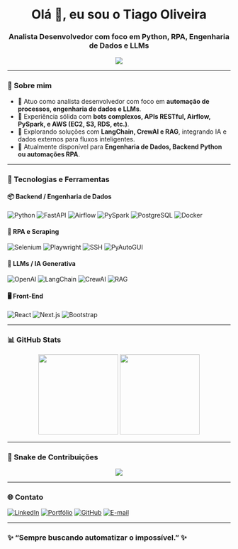 <h1 align="center">Olá 👋, eu sou o Tiago Oliveira</h1>
<h3 align="center">Analista Desenvolvedor com foco em Python, RPA, Engenharia de Dados e LLMs</h3>

<p align="center">
  <img src="https://readme-typing-svg.herokuapp.com?font=Fira+Code&duration=2500&pause=1000&center=true&vCenter=true&width=500&lines=Automação+%7C+Bots+%7C+IA+%7C+RPA+%7C+Engenharia+de+Dados;Pythonista+que+ama+resolver+problemas+reais!;FastAPI+%2F+Airflow+%2F+AWS+%2F+LLMs+%2F+Scraping" />
</p>

---

### 🧠 Sobre mim
- 💼 Atuo como analista desenvolvedor com foco em **automação de processos, engenharia de dados e LLMs**.
- 🧠 Experiência sólida com **bots complexos, APIs RESTful, Airflow, PySpark, e AWS (EC2, S3, RDS, etc.)**.
- 🤖 Explorando soluções com **LangChain, CrewAI e RAG**, integrando IA e dados externos para fluxos inteligentes.
- 🚀 Atualmente disponível para **Engenharia de Dados, Backend Python ou automações RPA**.

---

### 🧰 Tecnologias e Ferramentas

#### 📦 Backend / Engenharia de Dados
![Python](https://img.shields.io/badge/-Python-3776AB?logo=python&logoColor=white&style=for-the-badge)
![FastAPI](https://img.shields.io/badge/-FastAPI-009688?logo=fastapi&logoColor=white&style=for-the-badge)
![Airflow](https://img.shields.io/badge/-Apache%20Airflow-017CEE?logo=apache-airflow&logoColor=white&style=for-the-badge)
![PySpark](https://img.shields.io/badge/-PySpark-E25A1C?logo=apachespark&logoColor=white&style=for-the-badge)
![PostgreSQL](https://img.shields.io/badge/-PostgreSQL-336791?logo=postgresql&logoColor=white&style=for-the-badge)
![Docker](https://img.shields.io/badge/-Docker-2496ED?logo=docker&logoColor=white&style=for-the-badge)

#### 🤖 RPA e Scraping
![Selenium](https://img.shields.io/badge/-Selenium-43B02A?logo=selenium&logoColor=white&style=for-the-badge)
![Playwright](https://img.shields.io/badge/-Playwright-2EAD33?style=for-the-badge)
![SSH](https://img.shields.io/badge/-SSH-000000?style=for-the-badge)
![PyAutoGUI](https://img.shields.io/badge/-PyAutoGUI-yellow?style=for-the-badge)

#### 🧠 LLMs / IA Generativa
![OpenAI](https://img.shields.io/badge/-OpenAI-412991?logo=openai&logoColor=white&style=for-the-badge)
![LangChain](https://img.shields.io/badge/-LangChain-blueviolet?style=for-the-badge)
![CrewAI](https://img.shields.io/badge/-CrewAI-1a1a1a?style=for-the-badge)
![RAG](https://img.shields.io/badge/-RAG-red?style=for-the-badge)

#### 🖥️ Front-End
![React](https://img.shields.io/badge/-React-61DAFB?logo=react&logoColor=white&style=for-the-badge)
![Next.js](https://img.shields.io/badge/-Next.js-000000?logo=next.js&logoColor=white&style=for-the-badge)
![Bootstrap](https://img.shields.io/badge/-Bootstrap-563D7C?logo=bootstrap&logoColor=white&style=for-the-badge)

---

### 📊 GitHub Stats

<div align="center">
  <img height="180em" src="https://github-readme-stats.vercel.app/api?username=TiagoOliverDev&show_icons=true&theme=radical&count_private=true"/>
  <img height="180em" src="https://github-readme-stats.vercel.app/api/top-langs/?username=TiagoOliverDev&layout=compact&theme=radical"/>
</div>

---

### 🐍 Snake de Contribuições

<div align="center">
  <img src="https://github.com/TiagoOliverDev/TiagoOliverDev/blob/output/github-contribution-grid-snake.svg" />
</div>

---

### 🌐 Contato

[![LinkedIn](https://img.shields.io/badge/-LinkedIn-blue?logo=linkedin&logoColor=white&style=flat)](https://www.linkedin.com/in/tiago-oliveira-49a2a6205)
[![Portfólio](https://img.shields.io/badge/-Portfólio-000?style=flat&logo=vercel&logoColor=white)](https://portfolio-novo-ashen.vercel.app/)
[![GitHub](https://img.shields.io/badge/-GitHub-181717?logo=github&logoColor=white&style=flat)](https://github.com/TiagoOliverDev)
[![E-mail](https://img.shields.io/badge/-E--mail-d14836?style=flat&logo=gmail&logoColor=white)](mailto:paulotiago138@gmail.com)

---

### ✨ “Sempre buscando automatizar o impossível.” ✨
